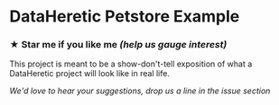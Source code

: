 # DataHeretic Petstore Example

### ★ Star me if you like me _(help us gauge interest)_

This project is meant to be a show-don't-tell exposition of what a DataHeretic project
will look like in real life.

*We'd love to hear your suggestions, drop us a line in the issue section*
